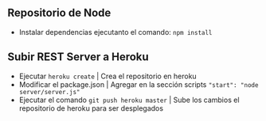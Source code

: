 ## Repositorio de Node

* Instalar dependencias ejecutanto el comando:
``` npm install ```

## Subir REST Server a Heroku

* Ejecutar ``` heroku create ``` | Crea el repositorio en heroku
* Modificar el package.json | Agregar en la sección scripts ``` "start": "node server/server.js" ```
* Ejecutar el comando ``` git push heroku master ``` | Sube los cambios el repositorio de heroku para ser desplegados
